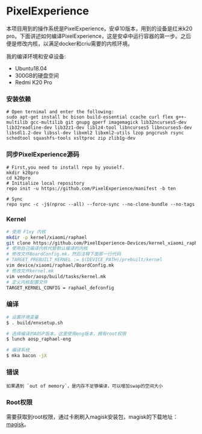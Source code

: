 # PixelExperience

本项目用到的操作系统是PixelExperience，安卓10版本，用到的设备是红米k20 pro。下面讲述如何编译PixelExperience，这是安卓中运行容器的第一步。之后便是修改内核，以满足docker和criu需要的内核环境。

我的编译环境和安卓设备:

- Ubuntu18.04
- 300GB的硬盘空间
- Redmi K20 Pro

### 安装依赖

```
# Open ternimal and enter the following:
sudo apt-get install bc bison build-essential ccache curl flex g++-multilib gcc-multilib git gnupg gperf imagemagick lib32ncurses5-dev lib32readline-dev lib32z1-dev liblz4-tool libncurses5 libncurses5-dev libsdl1.2-dev libssl-dev libxml2 libxml2-utils lzop pngcrush rsync schedtool squashfs-tools xsltproc zip zlib1g-dev
```

### 同步PixelExperience源码

```
# First,you need to install repo by youself.
mkdir k20pro
cd k20pro
# Initialize local repository
repo init -u https://github.com/PixelExperience/manifest -b ten

# Sync
repo sync -c -j$(nproc --all) --force-sync --no-clone-bundle --no-tags
```

### Kernel

```bash
# 使用 F1xy 内核
mkdir -p kernel/xiaomi/raphael
git clone https://github.com/PixelExperience-Devices/kernel_xiaomi_raphael kernel/xiaomi/raphael
# 使用自己编译内核代替默认编译的内核
# 修改文件BoardConfig.mk，然后注释下面那一行代码
# TARGET_PREBUILT_KERNEL := $(DEVICE_PATH)/prebuilt/kernel
vim device/xiaomi/raphael/BoardConfig.mk
# 修改文件kernel.mk
vim vendor/aosp/build/tasks/kernel.mk
# 定义内核配置文件
TARGET_KERNEL_CONFIG = raphael_defconfig
```

### 编译

```bash
# 设置环境变量
$ . build/envsetup.sh

# 选择编译的AOSP版本，这里使用eng版本，拥有root权限
$ lunch aosp_raphael-eng

# 编译系统
$ mka bacon -jX
```

### 错误

```
如果遇到 `out of memory`，是内存不足够编译，可以增加swap的空间大小
```

### Root权限

需要获取到root权限，通过卡刷刷入magisk安装包，magisk的下载地址：[magisk](https://github.com/topjohnwu/Magisk/releases)。